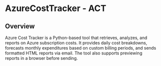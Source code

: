 # AzureCostTracker - ACT

## Overview
Azure Cost Tracker is a Python-based tool that retrieves, analyzes, and reports on Azure subscription costs. It provides daily cost breakdowns, forecasts monthly expenditures based on custom billing periods, and sends formatted HTML reports via email. The tool also supports previewing reports in a browser before sending.